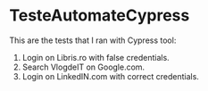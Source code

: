 # TesteAutomateCypress

This are the tests that I ran with Cypress tool:
1. Login on Libris.ro with false credentials.
2. Search VlogdeIT on Google.com.
3. Login on LinkedIN.com with correct credentials.
